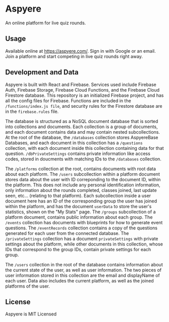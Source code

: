 # Aspyere

An online platform for live quiz rounds. 

## Usage

Available online at https://aspyere.com/. Sign in with Google or an email. Join a platform and start competing in live quiz rounds right away.

## Development and Data

Aspyere is built with React and Firebase. Services used include Firebase Auth, Firebase Storage, Firebase Cloud Functions, and the Firebase Cloud Firestore database. This repository is an initialized Firebase project, and has all the config files for Firebase. Functions are included in the `/functions/index.js file`, and security rules for the Firestore database are in the `firebase.rules` file. 

The database is structured as a NoSQL document database that is sorted into collections and documents. Each collection is a group of documents, and each document contains data and may contain nested subcollections. At the root of the database, the `/databases` collection stores AspyereBase Databases, and each document in this collection has a `/questions` collection, with each document inside this collection containing data for that question. `/dbPrivateSettings` contains private information like access codes, stored in doucments with matching IDs to the `/databases` collection.

The `/platforms` collection at the root, contains documents with root data about each platform. The `/users` subcollection within a platform document stores data about the user with ID correponding to the document ID, within the platform. This does not include any personal identification information, only information about the rounds completed, classes joined, last update seen, etc... (relating to that platform). Each subcollection inside a user document here has an ID of the corresponding group the user has joined within the platform, and has the document `userData` to store the user's statistics, shown on the "My Stats" page. The `/groups` subcollection of a platform document, contains public information about each group. The `/events` collection has documents with blueprints for how to generate event questions. The `/eventRecords` collection contains a copy of the questions generated for each user from the connected database. The `/privateSettings` collection has a document `privateSettings` with private settings about the platform, while other documents in this collection, whose IDs that correspond to the group IDs, contain private settings for each group. 

The `/users` collection in the root of the database contains information about the current state of the user, as well as user information. The two pieces of user information stored in this collection are the email and displayName of each user. Data also includes the current platform, as well as the joined platforms of the user.

## License

Aspyere is MIT Licensed
